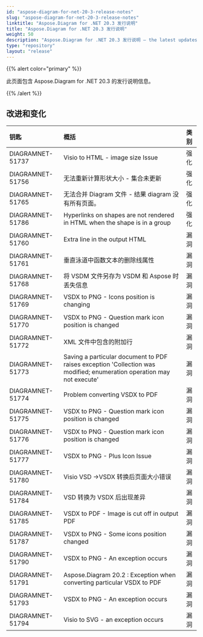 ```yaml
---
id: "aspose-diagram-for-net-20-3-release-notes"
slug: "aspose-diagram-for-net-20-3-release-notes"
linktitle: "Aspose.Diagram for .NET 20.3 发行说明"
title: "Aspose.Diagram for .NET 20.3 发行说明"
weight: 50
description: "Aspose.Diagram for .NET 20.3 发行说明 – the latest updates and fixes."
type: "repository"
layout: "release"
---
```

{{% alert color="primary" %}} 

此页面包含 Aspose.Diagram for .NET 20.3 的发行说明信息。

{{% /alert %}} 
## **改进和变化**

|**钥匙**|**概括**|**类别**|
|:- |:- |:- |
|DIAGRAMNET-51737|Visio to HTML - image size Issue|强化|
|DIAGRAMNET-51756|无法重新计算形状大小 - 集合未更新|强化|
|DIAGRAMNET-51765|无法合并 Diagram 文件 - 结果 diagram 没有所有页面。|强化|
|DIAGRAMNET-51786|Hyperlinks on shapes are not rendered in HTML when the shape is in a group|强化|
|DIAGRAMNET-51760|Extra line in the output HTML|漏洞|
|DIAGRAMNET-51761|垂直泳道中函数文本的删除线属性|漏洞|
|DIAGRAMNET-51768|将 VSDM 文件另存为 VSDM 和 Aspose 时丢失信息|漏洞|
|DIAGRAMNET-51769|VSDX to PNG - Icons position is changing|漏洞|
|DIAGRAMNET-51770|VSDX to PNG - Question mark icon position is changed|漏洞|
|DIAGRAMNET-51772|XML 文件中包含的附加行|漏洞|
|DIAGRAMNET-51773|Saving a particular document to PDF raises exception 'Collection was modified; enumeration operation may not execute'|漏洞|
|DIAGRAMNET-51774|Problem converting VSDX to PDF|漏洞|
|DIAGRAMNET-51775|VSDX to PNG - Question mark icon position is changed|漏洞|
|DIAGRAMNET-51776|VSDX to PNG - Question mark icon position is changed|漏洞|
|DIAGRAMNET-51777|VSDX to PNG - Plus Icon Issue|漏洞|
|DIAGRAMNET-51780|Visio VSD ->VSDX 转换后页面大小错误|漏洞|
|DIAGRAMNET-51784|VSD 转换为 VSDX 后出现差异|漏洞|
|DIAGRAMNET-51785|VSDX to PDF - Image is cut off in output PDF|漏洞|
|DIAGRAMNET-51787|VSDX to PNG - Some icons position changed|漏洞|
|DIAGRAMNET-51790|VSDX to PNG - An exception occurs|漏洞|
|DIAGRAMNET-51791|Aspose.Diagram 20.2 : Exception when converting particular VSDX to PDF|漏洞|
|DIAGRAMNET-51793|VSDX to PNG - An exception occurs|漏洞|
|DIAGRAMNET-51794|Visio to SVG - an exception occurs|漏洞|

